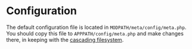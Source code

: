 # Configuration

The default configuration file is located in `MODPATH/meta/config/meta.php`. You should copy this file to `APPPATH/config/meta.php` and make changes there, in keeping with the [cascading filesystem](../kohana/files).